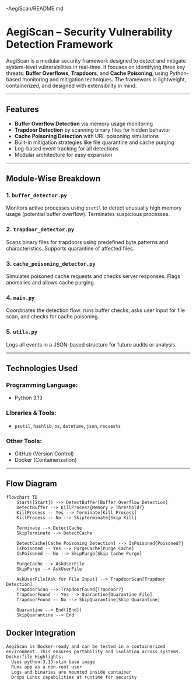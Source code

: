 -AegiScan/README.md
# AegiScan – Security Vulnerability Detection Framework

AegiScan is a modular security framework designed to detect and mitigate system-level vulnerabilities in real-time. It focuses on identifying three key threats: **Buffer Overflows**, **Trapdoors**, and **Cache Poisoning**, using Python-based monitoring and mitigation techniques. The framework is lightweight, containerized, and designed with extensibility in mind.

---

##  Features

-  **Buffer Overflow Detection** via memory usage monitoring
-  **Trapdoor Detection** by scanning binary files for hidden behavior
-  **Cache Poisoning Detection** with URL poisoning simulations
-  Built-in mitigation strategies like file quarantine and cache purging
-  Log-based event tracking for all detections
-  Modular architecture for easy expansion

---

##  Module-Wise Breakdown

### 1. `buffer_detector.py`
Monitors active processes using `psutil` to detect unusually high memory usage (potential buffer overflow). Terminates suspicious processes.

### 2. `trapdoor_detector.py`
Scans binary files for trapdoors using predefined byte patterns and characteristics. Supports quarantine of affected files.

### 3. `cache_poisoning_detector.py`
Simulates poisoned cache requests and checks server responses. Flags anomalies and allows cache purging.

### 4. `main.py`
Coordinates the detection flow: runs buffer checks, asks user input for file scan, and checks for cache poisoning.

### 5. `utils.py`
Logs all events in a JSON-based structure for future audits or analysis.

---

##  Technologies Used

### Programming Language:
- Python 3.13

### Libraries & Tools:
- `psutil`, `hashlib`, `os`, `datetime`, `json`, `requests`

### Other Tools:
- GitHub (Version Control)
- Docker (Containerization)

---

##  Flow Diagram

```mermaid
flowchart TD
    Start([Start]) --> DetectBuffer[Buffer Overflow Detection]
    DetectBuffer --> KillProcess{Memory > Threshold?}
    KillProcess -- Yes --> Terminate[Kill Process]
    KillProcess -- No --> SkipTerminate[Skip Kill]

    Terminate --> DetectCache
    SkipTerminate --> DetectCache

    DetectCache[Cache Poisoning Detection] --> IsPoisoned{Poisoned?}
    IsPoisoned -- Yes --> PurgeCache[Purge Cache]
    IsPoisoned -- No --> SkipPurge[Skip Cache Purge]

    PurgeCache --> AskUserFile
    SkipPurge --> AskUserFile

    AskUserFile[Ask for File Input] --> TrapdoorScan[Trapdoor Detection]
    TrapdoorScan --> TrapdoorFound{Trapdoor?}
    TrapdoorFound -- Yes --> Quarantine[Quarantine File]
    TrapdoorFound -- No --> SkipQuarantine[Skip Quarantine]

    Quarantine --> End([End])
    SkipQuarantine --> End
```
 ##  Docker Integration

    AegiScan is Docker-ready and can be tested in a containerized environment. This ensures portability and isolation across systems.
    Dockerfile Highlights:
      Uses python:3.13-slim base image
      Runs app as a non-root user
      Logs and binaries are mounted inside container
      Drops Linux capabilities at runtime for security
